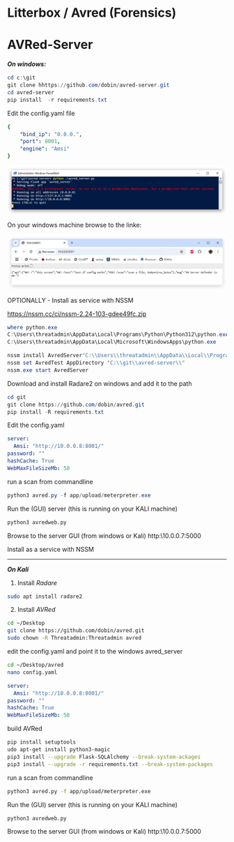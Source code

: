 # Litterbox / Avred (Forensics)



# AVRed-Server

***On windows:***

```powershell
cd c:\git
git clone hhttps://github.com/dobin/avred-server.git
cd avred-server
pip install  -r requirements.txt
```

Edit the config.yaml file

```yaml
{
	"bind_ip": "0.0.0.",
	"port": 8001,
	"engine": "Amsi"
}
```

![image](./images/avred_server.jpg)

On your windows machine browse to the linke:

![image](./images/avred_server_chrome.jpg)


OPTIONALLY - Install as service with NSSM

<https://nssm.cc/ci/nssm-2.24-103-gdee49fc.zip>

```powershell
where python.exe
C:\Users\threatadmin\AppData\Local\Programs\Python\Python312\python.exe
C:\Users\threatadmin\AppData\Local\Microsoft\WindowsApps\python.exe
```

```powershell
nssm install AvredServer"C:\\Users\\threatadmin\\AppData\\Local\\Programs\\Python\\Python312\\python.exe" "C:\\git\\avred-server\\avred_server.py"
nssm set AvredTest AppDirectory "C:\\git\\avred-server\\"
nssm.exe start AvredServer
```

Download and install Radare2 on windows and add it to the path

```powershell
cd git
git clone https://github.com/dobin/avred.git
pip install -R requirements.txt
```

Edit the config.yaml

```yaml
server:
  Amsi: "http://10.0.0.8:8001/"
password: ""
hashCache: True
WebMaxFileSizeMb: 50
```

run a scan from commandline
```powershell
python3 avred.py -f app/upload/meterpreter.exe 
```



Run the (GUI) server (this is running on your KALI machine)
```bash
python3 avredweb.py
```

Browse to the server GUI (from windows or Kali)
http:\\10.0.0.7:5000

Install as a service with NSSM


-----

***On Kali***

1. Install *Radare*

```bash
sudo apt install radare2
```

2. Install *AVRed*
```bash
cd ~/Desktop
git clone https://github.com/dobin/avred.git
sudo chown -R Threatadmin:Threatadmin avred

```

edit the config.yaml and point it to the windows avred_server

```bash
cd ~/Desktop/avred
nano config.yaml
```

```yaml
server:
  Amsi: "http://10.0.0.8:8001/"
password: ""
hashCache: True
WebMaxFileSizeMb: 50
```

build AVRed

```bash
pip install setuptools
udo apt-get install python3-magic   
pip3 install --upgrade Flask-SQLAlchemy --break-system-ackages
pip3 install --upgrade -r requirements.txt --break-system-packages
```

run a scan from commandline
```bash
python3 avred.py -f app/upload/meterpreter.exe 
```



Run the (GUI) server (this is running on your KALI machine)
```bash
python3 avredweb.py
```

Browse to the server GUI (from windows or Kali)
http:\\10.0.0.7:5000